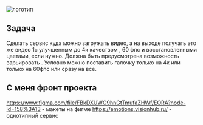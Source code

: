 ![логотип](https://emotions.visionhub.ru/static/media/eora-logo-black.a884d671.svg)
## Задача
Сделать сервис куда можно загружать видео, а на выходе получать это же видео 1с улучшенным до 4к качеством , 60 фпс и восстановленными цветами, если нужно. 
Должна быть предусмотрена возможность варьировать .
Условно можно поставить галочку только на 4к или только на 60фпс или сразу на все.
## С меня фронт проекта
  https://www.figma.com/file/FBkDXUWG9hnGtTmufaZHWf/EORA?node-id=158%3A13 - макеты на фигме 
  https://emotions.visionhub.ru/ - однотипный сервис 
